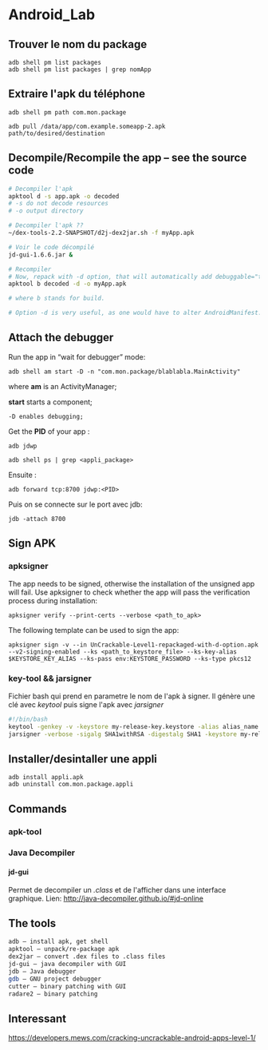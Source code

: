 # Android_Lab

## Trouver le nom du package
    adb shell pm list packages
    adb shell pm list packages | grep nomApp

## Extraire l'apk du téléphone
    adb shell pm path com.mon.package

    adb pull /data/app/com.example.someapp-2.apk path/to/desired/destination

## Decompile/Recompile the app – see the source code
```bash
# Decompiler l'apk
apktool d -s app.apk -o decoded
# -s do not decode resources
# -o output directory

# Decompiler l'apk ??
~/dex-tools-2.2-SNAPSHOT/d2j-dex2jar.sh -f myApp.apk

# Voir le code décompilé
jd-gui-1.6.6.jar &

# Recompiler
# Now, repack with -d option, that will automatically add debuggable="true" to the AndroidManifest.xml:
apktool b decoded -d -o myApp.apk

# where b stands for build.  

# Option -d is very useful, as one would have to alter AndroidManifest.xml manually to add app:debuggable=true attribute to <application> tag.

```

## Attach the debugger

Run the app in “wait for debugger” mode:
```
adb shell am start -D -n "com.mon.package/blablabla.MainActivity"
```
where **am** is an ActivityManager;

**start** starts a component;

    -D enables debugging;

Get the **PID** of your app :
```
adb jdwp

adb shell ps | grep <appli_package>
```
Ensuite :
```
adb forward tcp:8700 jdwp:<PID>
```

Puis on se connecte sur le port avec jdb:
```
jdb -attach 8700
```

## Sign APK

### apksigner
The app needs to be signed, otherwise the installation of the unsigned app will fail. Use apksigner to check whether the app will pass the verification process during installation:
```
apksigner verify --print-certs --verbose <path_to_apk>
```
The following template can be used to sign the app:
```
apksigner sign -v --in UnCrackable-Level1-repackaged-with-d-option.apk --v2-signing-enabled --ks <path_to_keystore_file> --ks-key-alias $KEYSTORE_KEY_ALIAS --ks-pass env:KEYSTORE_PASSWORD --ks-type pkcs12
```

### key-tool && jarsigner
Fichier bash qui prend en parametre le nom de l'apk à signer. Il génère une clé avec *keytool* puis signe l'apk avec *jarsigner*
```bash
#!/bin/bash
keytool -genkey -v -keystore my-release-key.keystore -alias alias_name -keyalg RSA -keysize 2048 -validity 10000
jarsigner -verbose -sigalg SHA1withRSA -digestalg SHA1 -keystore my-release-key.keystore "$1" alias_name
```

## Installer/desintaller une appli
    adb install appli.apk
    adb uninstall com.mon.package.appli

## Commands

### apk-tool

### Java Decompiler

#### jd-gui
Permet de decompiler un *.class* et de l'afficher dans une interface graphique.
Lien: http://java-decompiler.github.io/#jd-online

## The tools
```bash
adb – install apk, get shell
apktool – unpack/re-package apk
dex2jar – convert .dex files to .class files
jd-gui – java decompiler with GUI
jdb – Java debugger
gdb – GNU project debugger
cutter – binary patching with GUI
radare2 – binary patching
```

## Interessant
https://developers.mews.com/cracking-uncrackable-android-apps-level-1/